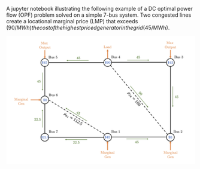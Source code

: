 A jupyter notebook illustrating the following example of a DC optimal power flow (OPF) problem solved on a simple 7-bus system. Two congested lines create a locational marginal price (LMP) that exceeds ($90/MWh) the cost of the highest priced generator in the grid ($45/MWh).

![alt text](https://github.com/kyribaker/7bus_LMPs/blob/main/image.png?raw=true)
